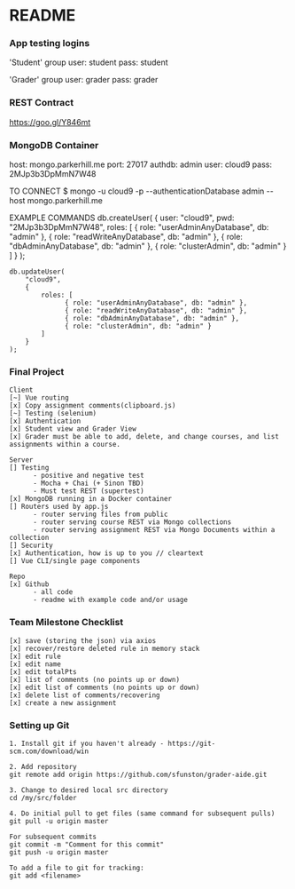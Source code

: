# README #

### App testing logins ###

'Student' group
user: student
pass: student

'Grader' group
user: grader
pass: grader

### REST Contract ###
https://goo.gl/Y846mt

### MongoDB Container ###
host: mongo.parkerhill.me
port: 27017
authdb: admin
user: cloud9
pass: 2MJp3b3DpMmN7W48

TO CONNECT
    $ mongo -u cloud9 -p --authenticationDatabase admin --host mongo.parkerhill.me
    
EXAMPLE COMMANDS
    db.createUser(
      {
        user: "cloud9",
        pwd: "2MJp3b3DpMmN7W48",
        roles: [ 
                  { role: "userAdminAnyDatabase", db: "admin" },
                  { role: "readWriteAnyDatabase", db: "admin" },
                  { role: "dbAdminAnyDatabase", db: "admin" },
                  { role: "clusterAdmin", db: "admin" }
        ]
      }
    );
    
    db.updateUser(
    	"cloud9",
    	{
    		roles: [
                  { role: "userAdminAnyDatabase", db: "admin" },
                  { role: "readWriteAnyDatabase", db: "admin" },
                  { role: "dbAdminAnyDatabase", db: "admin" },
                  { role: "clusterAdmin", db: "admin" }
    		]
    	}
    );

### Final Project ###
    Client
    [~] Vue routing
    [x] Copy assignment comments(clipboard.js)
    [~] Testing (selenium)
    [x] Authentication
    [x] Student view and Grader View
    [x] Grader must be able to add, delete, and change courses, and list assignments within a course.
    
    Server
    [] Testing
          - positive and negative test
          - Mocha + Chai (+ Sinon TBD)
          - Must test REST (supertest)
    [x] MongoDB running in a Docker container
    [] Routers used by app.js
          - router serving files from public
          - router serving course REST via Mongo collections
          - router serving assignment REST via Mongo Documents within a collection
    [] Security
    [x] Authentication, how is up to you // cleartext
    [] Vue CLI/single page components

    Repo
    [x] Github
          - all code
          - readme with example code and/or usage

### Team Milestone Checklist ###

    [x] save (storing the json) via axios
    [x] recover/restore deleted rule in memory stack
    [x] edit rule
    [x] edit name
    [x] edit totalPts
    [x] list of comments (no points up or down)
    [x] edit list of comments (no points up or down)
    [x] delete list of comments/recovering
    [x] create a new assignment

### Setting up Git ###
    1. Install git if you haven't already - https://git-scm.com/download/win

    2. Add repository
    git remote add origin https://github.com/sfunston/grader-aide.git

    3. Change to desired local src directory
    cd /my/src/folder

    4. Do initial pull to get files (same command for subsequent pulls)
    git pull -u origin master

    For subsequent commits
    git commit -m "Comment for this commit"
    git push -u origin master
    
    To add a file to git for tracking:
    git add <filename>
